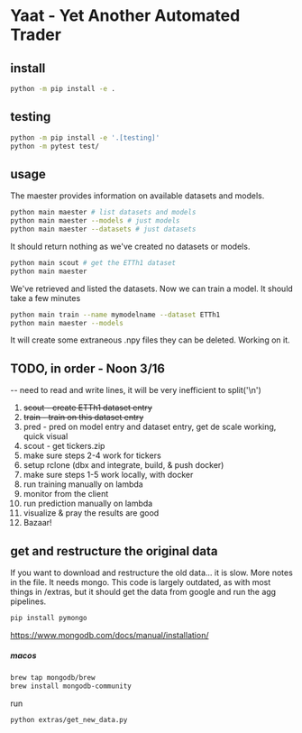 # Yaat - Yet Another Automated Trader
## install
```sh
python -m pip install -e . 
```

## testing
```sh
python -m pip install -e '.[testing]'
python -m pytest test/ 
```

## usage

The maester provides information on available datasets and models.
```sh
python main maester # list datasets and models
python main maester --models # just models
python main maester --datasets # just datasets
```

It should return nothing as we've created no datasets or models.

```sh
python main scout # get the ETTh1 dataset
python main maester
```

We've retrieved and listed the datasets. Now we can train a model.
It should take a few minutes

```sh
python main train --name mymodelname --dataset ETTh1
python main maester --models
```

It will create some extraneous .npy files they can be deleted. Working on it.

## TODO, in order - Noon 3/16

-- need to read and write lines, it will be very inefficient to split('\n')

1. ~~scout - create ETTh1 dataset entry~~
2. ~~train - train on this dataset entry~~
3. pred - pred on model entry and dataset entry, get de scale working, quick visual
4. scout - get tickers.zip
5. make sure steps 2-4 work for tickers
6. setup rclone (dbx and integrate, build, & push docker)
7. make sure steps 1-5 work locally, with docker
8. run training manually on lambda
10. monitor from the client
11. run prediction manually on lambda
12. visualize & pray the results are good
13. Bazaar!

## get and restructure the original data
If you want to download and restructure the old data... it is slow.
More notes in the file. It needs mongo. This code is largely outdated,
as with most things in /extras, but it should get the data from google
and run the agg pipelines.
```sh
pip install pymongo
```
https://www.mongodb.com/docs/manual/installation/
##### macos

```sh
brew tap mongodb/brew
brew install mongodb-community
```

run
```sh
python extras/get_new_data.py
```
